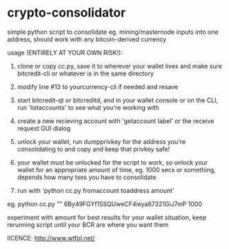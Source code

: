 # crypto-consolidator
simple python script to consolidate eg. mining/masternode inputs into one address, should work with any bitcoin-derived currency

usage (ENTIRELY AT YOUR OWN RISK!): 

1. clone or copy cc.py, save it to wherever your wallet lives and make sure bitcredit-cli or whatever is in the same directory

2. modify line #13 to yourcurrency-cli if needed and resave 

3. start bitcredit-qt or bitcreditd, and in your wallet console or on the CLI, run 'listaccounts' to see what you're working with

4. create a new recieving account with 'getaccount label' or the receive request GUI dialog

5. unlock your wallet, run dumpprivkey for the address you're consolidating to and copy and keep that privkey safe!

6. your wallet must be unlocked for the script to work, so unlock your wallet for an appropriate amount of time, eg. 1000 secs or something, depends how many txes you have to consolidate

7. run with 'python cc.py fromaccount toaddress amount'

eg. python cc.py "" 6By49FGYf15SQUweCF4ieya67321GiJ7mP 1000

experiment with amount for best results for your wallet situation, keep rerunning script until your BCR are where you want them

lICENCE: http://www.wtfpl.net/
